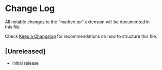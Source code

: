 # Change Log

All notable changes to the "matheditor" extension will be documented in this file.

Check [Keep a Changelog](http://keepachangelog.com/) for recommendations on how to structure this file.

## [Unreleased]

- Initial release